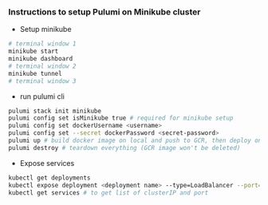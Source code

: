 <!--
 Copyright (c) 2021 Go Chronicles
 
 This software is released under the MIT License.
 https://opensource.org/licenses/MIT
-->

### Instructions to setup Pulumi on Minikube cluster

- Setup minikube
```bash
# terminal window 1
minikube start
minikube dashboard
# terminal window 2
minikube tunnel
# terminal window 3
```
- run pulumi cli

```bash
pulumi stack init minikube
pulumi config set isMinikube true # required for minikube setup
pulumi config set dockerUsername <username>
pulumi config set --secret dockerPassword <secret-password>
pulumi up # build docker image on local and push to GCR, then deploy on minikube cluster
pulumi destroy # teardown everything (GCR image won't be deleted) 
```

- Expose services
```bash
kubectl get deployments
kubectl expose deployment <deployment name> --type=LoadBalancer --port=3000
kubectl get services # to get list of clusterIP and port
```